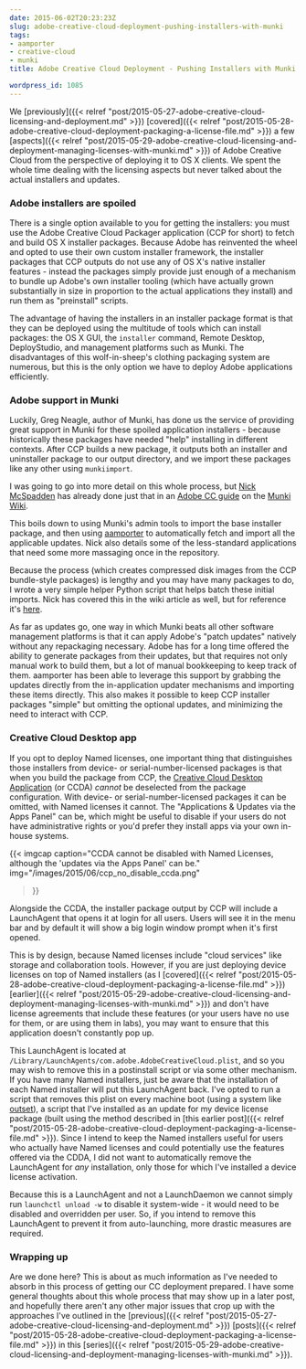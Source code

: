 ```yaml
---
date: 2015-06-02T20:23:23Z
slug: adobe-creative-cloud-deployment-pushing-installers-with-munki
tags:
- aamporter
- creative-cloud
- munki
title: Adobe Creative Cloud Deployment - Pushing Installers with Munki

wordpress_id: 1085
---
```


<!-- [![munki_transparent](images/2015/05/munki_transparent.png)](images/2015/05/munki_transparent.png) -->

We [previously]({{< relref "post/2015-05-27-adobe-creative-cloud-licensing-and-deployment.md" >}}) [covered]({{< relref "post/2015-05-28-adobe-creative-cloud-deployment-packaging-a-license-file.md" >}}) a few [aspects]({{< relref "post/2015-05-29-adobe-creative-cloud-licensing-and-deployment-managing-licenses-with-munki.md" >}}) of Adobe Creative Cloud from the perspective of deploying it to OS X clients. We spent the whole time dealing with the licensing aspects but never talked about the actual installers and updates.

### Adobe installers are spoiled

There is a single option available to you for getting the installers: you must use the Adobe Creative Cloud Packager application (CCP for short) to fetch and build OS X installer packages. Because Adobe has reinvented the wheel and opted to use their own custom installer framework, the installer packages that CCP outputs do not use any of OS X's native installer features - instead the packages simply provide just enough of a mechanism to bundle up Adobe's own installer tooling (which have actually grown substantially in size in proportion to the actual applications they install) and run them as "preinstall" scripts.

The advantage of having the installers in an installer package format is that they can be deployed using the multitude of tools which can install packages: the OS X GUI, the `installer` command, Remote Desktop, DeployStudio, and management platforms such as Munki. The disadvantages of this wolf-in-sheep's clothing packaging system are numerous, but this is the only option we have to deploy Adobe applications efficiently.

### Adobe support in Munki

Luckily, Greg Neagle, author of Munki, has done us the service of providing great support in Munki for these spoiled application installers - because historically these packages have needed "help" installing in different contexts. After CCP builds a new package, it outputs both an installer and uninstaller package to our output directory, and we import these packages like any other using `munkiimport`.

I was going to go into more detail on this whole process, but [Nick McSpadden](https://osxdominion.wordpress.com) has already done just that in an [Adobe CC guide](https://github.com/munki/munki/wiki/Munki%20And%20Adobe%20CC) on the [Munki Wiki](https://github.com/munki/munki/wiki).

This boils down to using Munki's admin tools to import the base installer package, and then using [aamporter](https://github.com/timsutton/aamporter) to automatically fetch and import all the applicable updates. Nick also details some of the less-standard applications that need some more massaging once in the repository.

Because the process (which creates compressed disk images from the CCP bundle-style packages) is lengthy and you may have many packages to do, I wrote a very simple helper Python script that helps batch these initial imports. Nick has covered this in the wiki article as well, but for reference it's [here](https://github.com/timsutton/aamporter/blob/master/scripts/munkiimport_cc_installers.py).

As far as updates go, one way in which Munki beats all other software management platforms is that it can apply Adobe's "patch updates" natively without any repackaging necessary. Adobe has for a long time offered the ability to generate packages from their updates, but that requires not only manual work to build them, but a lot of manual bookkeeping to keep track of them. aamporter has been able to leverage this support by grabbing the updates directly from the in-application updater mechanisms and importing these items directly. This also makes it possible to keep CCP installer packages "simple" but omitting the optional updates, and minimizing the need to interact with CCP.

### Creative Cloud Desktop app

If you opt to deploy Named licenses, one important thing that distinguishes those installers from device- or serial-number-licensed packages is that when you build the package from CCP, the [Creative Cloud Desktop Application](https://helpx.adobe.com/creative-cloud/help/creative-cloud-desktop.html) (or CCDA) _cannot_ be deselected from the package configuration. With device- or serial-number-licensed packages it can be omitted, with Named licenses it cannot. The "Applications & Updates via the Apps Panel" can be, which might be useful to disable if your users do not have administrative rights or you'd prefer they install apps via your own in-house systems.

{{< imgcap
    caption="CCDA cannot be disabled with Named Licenses, although the 'updates via the Apps Panel' can be."
    img="/images/2015/06/ccp_no_disable_ccda.png"
>}}

Alongside the CCDA, the installer package output by CCP will include a LaunchAgent that opens it at login for all users. Users will see it in the menu bar and by default it will show a big login window prompt when it's first opened.

This is by design, because Named licenses include "cloud services" like storage and collaboration tools. However, if you are just deploying device licenses on top of Named installers (as I [covered]({{< relref "post/2015-05-28-adobe-creative-cloud-deployment-packaging-a-license-file.md" >}}) [earlier]({{< relref "post/2015-05-29-adobe-creative-cloud-licensing-and-deployment-managing-licenses-with-munki.md" >}}) and don't have license agreements that include these features (or your users have no use for them, or are using them in labs), you may want to ensure that this application doesn't constantly pop up.

This LaunchAgent is located at `/Library/LaunchAgents/com.adobe.AdobeCreativeCloud.plist`, and so you may wish to remove this in a postinstall script or via some other mechanism. If you have many Named installers, just be aware that the installation of each Named installer will put this LaunchAgent back. I've opted to run a script that removes this plist on every machine boot (using a system like [outset](https://github.com/chilcote/outset)), a script that I've installed as an update for my device license package (built using the method described in [this earlier post]({{< relref "post/2015-05-28-adobe-creative-cloud-deployment-packaging-a-license-file.md" >}}). Since I intend to keep the Named installers useful for users who actually have Named licenses and could potentially use the features offered via the CDDA, I did not want to automatically remove the LaunchAgent for _any_ installation, only those for which I've installed a device license activation.

Because this is a LaunchAgent and not a LaunchDaemon we cannot simply run `launchctl unload -w` to disable it system-wide - it would need to be disabled and overridden per user. So, if you intend to remove this LaunchAgent to prevent it from auto-launching, more drastic measures are required.



### Wrapping up



Are we done here? This is about as much information as I've needed to absorb in this process of getting our CC deployment prepared. I have some general thoughts about this whole process that may show up in a later post, and hopefully there aren't any other major issues that crop up with the approaches I've outlined in the [previous]({{< relref "post/2015-05-27-adobe-creative-cloud-licensing-and-deployment.md" >}}) [posts]({{< relref "post/2015-05-28-adobe-creative-cloud-deployment-packaging-a-license-file.md" >}}) in this [series]({{< relref "post/2015-05-29-adobe-creative-cloud-licensing-and-deployment-managing-licenses-with-munki.md" >}}).
